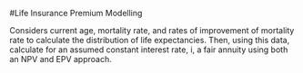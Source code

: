 #Life Insurance Premium Modelling

Considers current age, mortality rate, and rates of improvement of mortality rate to calculate the distribution of life expectancies.
Then, using this data, calculate for an assumed constant interest rate, i, a fair annuity using both an NPV and EPV approach.
